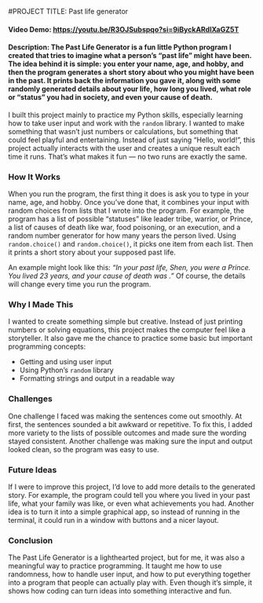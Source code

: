 
#PROJECT TITLE: Past life generator

#### Video Demo:  <https://youtu.be/R3OJSubspqo?si=9iByckARdlXaGZ5T>

#### Description: The Past Life Generator is a fun little Python program I created that tries to imagine what a person’s “past life” might have been. The idea behind it is simple: you enter your name, age, and hobby, and then the program generates a short story about who you might have been in the past. It prints back the information you gave it, along with some randomly generated details about your life, how long you lived, what role or “status” you had in society, and even your cause of death.

I built this project mainly to practice my Python skills, especially learning how to take user input and work with the `random` library. I wanted to make something that wasn’t just numbers or calculations, but something that could feel playful and entertaining. Instead of just saying “Hello, world!”, this project actually interacts with the user and creates a unique result each time it runs. That’s what makes it fun — no two runs are exactly the same.

### How It Works
When you run the program, the first thing it does is ask you to type in your name, age, and hobby. Once you’ve done that, it combines your input with random choices from lists that I wrote into the program. For example, the program has a list of possible “statuses” like leader tribe, warrior, or Prince, a list of causes of death like war, food poisoning, or an execution, and a random number generator for how many years the person lived. Using `random.choice()` and `random.choice()`, it picks one item from each list. Then it prints a short story about your supposed past life.

An example might look like this:
*“In your past life, Shen, you were a Prince. You lived 23 years, and your cause of death was .”*
Of course, the details will change every time you run the program.

### Why I Made This
I wanted to create something simple but creative. Instead of just printing numbers or solving equations, this project makes the computer feel like a storyteller. It also gave me the chance to practice some basic but important programming concepts:
- Getting and using user input
- Using Python’s `random` library
- Formatting strings and output in a readable way

### Challenges
One challenge I faced was making the sentences come out smoothly. At first, the sentences sounded a bit awkward or repetitive. To fix this, I added more variety to the lists of possible outcomes and made sure the wording stayed consistent. Another challenge was making sure the input and output looked clean, so the program was easy to use.

### Future Ideas
If I were to improve this project, I’d love to add more details to the generated story. For example, the program could tell you where you lived in your past life, what your family was like, or even what achievements you had. Another idea is to turn it into a simple graphical app, so instead of running in the terminal, it could run in a window with buttons and a nicer layout.

### Conclusion
The Past Life Generator is a lighthearted project, but for me, it was also a meaningful way to practice programming. It taught me how to use randomness, how to handle user input, and how to put everything together into a program that people can actually play with. Even though it’s simple, it shows how coding can turn ideas into something interactive and fun.

